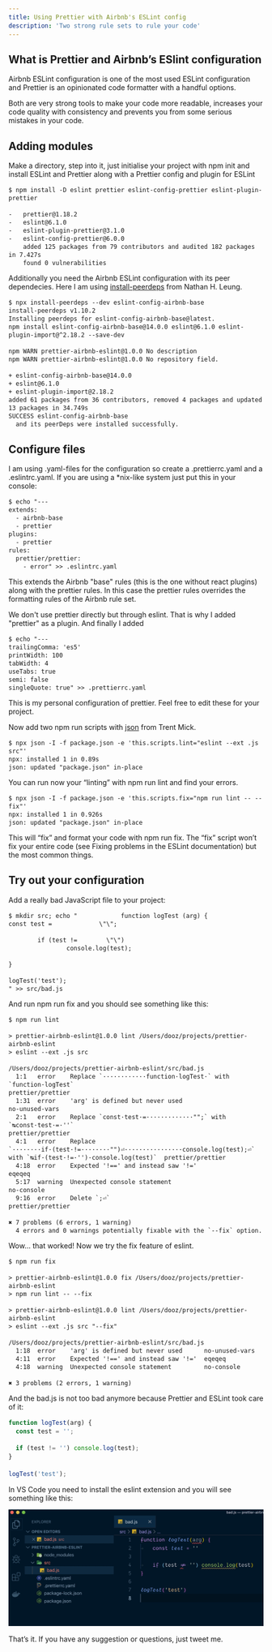 ```yaml
---
title: Using Prettier with Airbnb's ESLint config
description: 'Two strong rule sets to rule your code'
---
```


## What is Prettier and Airbnb’s ESlint configuration

Airbnb ESLint configuration is one of the most used ESLint configuration and Prettier is an opinionated code formatter with a handful options.

Both are very strong tools to make your code more readable, increases your code quality with consistency and prevents you from some serious mistakes in your code.

## Adding modules

Make a directory, step into it, just initialise your project with npm init and install ESLint and Prettier along with a Prettier config and plugin for ESLint

```shell
$ npm install -D eslint prettier eslint-config-prettier eslint-plugin-prettier

-   prettier@1.18.2
-   eslint@6.1.0
-   eslint-plugin-prettier@3.1.0
-   eslint-config-prettier@6.0.0
    added 125 packages from 79 contributors and audited 182 packages in 7.427s
    found 0 vulnerabilities
```

Additionally you need the Airbnb ESLint configuration with its peer dependecies. Here I am using [install-peerdeps](https://github.com/nathanhleung/install-peerdeps) from Nathan H. Leung.

```shell
$ npx install-peerdeps --dev eslint-config-airbnb-base
install-peerdeps v1.10.2
Installing peerdeps for eslint-config-airbnb-base@latest.
npm install eslint-config-airbnb-base@14.0.0 eslint@6.1.0 eslint-plugin-import@^2.18.2 --save-dev

npm WARN prettier-airbnb-eslint@1.0.0 No description
npm WARN prettier-airbnb-eslint@1.0.0 No repository field.

+ eslint-config-airbnb-base@14.0.0
+ eslint@6.1.0
+ eslint-plugin-import@2.18.2
added 61 packages from 36 contributors, removed 4 packages and updated 13 packages in 34.749s
SUCCESS eslint-config-airbnb-base
  and its peerDeps were installed successfully.
```

## Configure files

I am using .yaml-files for the configuration so create a .prettierrc.yaml and a .eslintrc.yaml. If you are using a \*nix-like system just put this in your console:

```shell
$ echo "---
extends:
  - airbnb-base
  - prettier
plugins:
  - prettier
rules:
  prettier/prettier:
    - error" >> .eslintrc.yaml
```

This extends the Airbnb "base" rules (this is the one without react plugins) along with the prettier rules. In this case the prettier rules overrides the formatting rules of the Airbnb rule set.

We don't use prettier directly but through eslint. That is why I added "prettier" as a plugin. And finally I added

```shell
$ echo "---
trailingComma: 'es5'
printWidth: 100
tabWidth: 4
useTabs: true
semi: false
singleQuote: true" >> .prettierrc.yaml
```

This is my personal configuration of prettier. Feel free to edit these for your project.

Now add two npm run scripts with [json](https://github.com/trentm/json) from Trent Mick.

```shell
$ npx json -I -f package.json -e 'this.scripts.lint="eslint --ext .js src"'
npx: installed 1 in 0.89s
json: updated "package.json" in-place
```

You can run now your “linting” with npm run lint and find your errors.

```shell
$ npx json -I -f package.json -e 'this.scripts.fix="npm run lint -- --fix"'
npx: installed 1 in 0.926s
json: updated "package.json" in-place
```

This will “fix” and format your code with npm run fix. The “fix” script won’t fix your entire code (see Fixing problems in the ESLint documentation) but the most common things.

## Try out your configuration

Add a really bad JavaScript file to your project:

```shell
$ mkdir src; echo "            function logTest (arg) {
const test =             \"\";

        if (test !=        \"\")
                console.log(test);

}

logTest('test');
" >> src/bad.js
```

And run npm run fix and you should see something like this:

```shell
$ npm run lint

> prettier-airbnb-eslint@1.0.0 lint /Users/dooz/projects/prettier-airbnb-eslint
> eslint --ext .js src

/Users/dooz/projects/prettier-airbnb-eslint/src/bad.js
  1:1   error    Replace `············function·logTest·` with `function·logTest`                                                         prettier/prettier
  1:31  error    'arg' is defined but never used                                                                                         no-unused-vars
  2:1   error    Replace `const·test·=·············"";` with `↹const·test·=·''`                                                          prettier/prettier
  4:1   error    Replace `········if·(test·!=········"")⏎················console.log(test);⏎` with `↹if·(test·!=·'')·console.log(test)`  prettier/prettier
  4:18  error    Expected '!==' and instead saw '!='                                                                                     eqeqeq
  5:17  warning  Unexpected console statement                                                                                            no-console
  9:16  error    Delete `;⏎`                                                                                                             prettier/prettier

✖ 7 problems (6 errors, 1 warning)
  4 errors and 0 warnings potentially fixable with the `--fix` option.
```

Wow... that worked! Now we try the fix feature of eslint.

```shell
$ npm run fix

> prettier-airbnb-eslint@1.0.0 fix /Users/dooz/projects/prettier-airbnb-eslint
> npm run lint -- --fix

> prettier-airbnb-eslint@1.0.0 lint /Users/dooz/projects/prettier-airbnb-eslint
> eslint --ext .js src "--fix"

/Users/dooz/projects/prettier-airbnb-eslint/src/bad.js
  1:18  error    'arg' is defined but never used      no-unused-vars
  4:11  error    Expected '!==' and instead saw '!='  eqeqeq
  4:18  warning  Unexpected console statement         no-console

✖ 3 problems (2 errors, 1 warning)
```

And the bad.js is not too bad anymore because Prettier and ESLint took care of it:

```javascript
function logTest(arg) {
  const test = '';

  if (test != '') console.log(test);
}

logTest('test');
```

In VS Code you need to install the eslint extension and you will see something like this:

![bad.js in VS Code](./editor.png)

That’s it. If you have any suggestion or questions, just tweet me.
